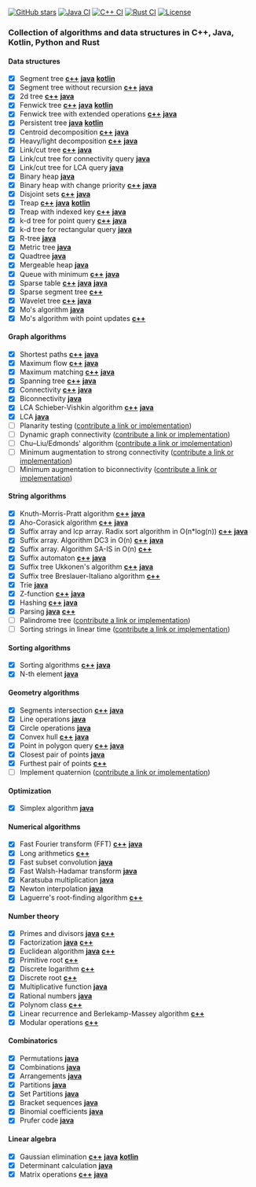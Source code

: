 [![GitHub stars](https://img.shields.io/github/stars/indy256/codelibrary.svg?style=flat&label=star)](https://github.com/indy256/codelibrary/)
[![Java CI](https://github.com/indy256/codelibrary/actions/workflows/java.yml/badge.svg)](https://github.com/indy256/codelibrary/actions/workflows/java.yml)
[![C++ CI](https://github.com/indy256/codelibrary/actions/workflows/cpp.yml/badge.svg)](https://github.com/indy256/codelibrary/actions/workflows/cpp.yml)
[![Rust CI](https://github.com/indy256/codelibrary/actions/workflows/rust.yml/badge.svg)](https://github.com/indy256/codelibrary/actions/workflows/rust.yml)
[![License](https://img.shields.io/badge/license-UNLICENSE-green.svg)](https://github.com/indy256/codelibrary/blob/master/UNLICENSE)

### Collection of algorithms and data structures in C++, Java, Kotlin, Python and Rust

#### Data structures
+ [x] Segment tree [**c++**](cpp/structures/segment_tree.h) [**java**](java/structures/SegmentTree.java) [**kotlin**](kotlin/SegmentTree.kt)
+ [x] Segment tree without recursion [**c++**](cpp/structures/segment_tree_without_recursion.cpp) [**java**](java/structures/SegmentTreeWithoutRecursion.java)
+ [x] 2d tree [**c++**](cpp/structures/tree_2d.cpp) [**java**](java/structures/Tree2d.java)
+ [x] Fenwick tree [**c++**](cpp/structures/fenwick_tree.cpp) [**java**](java/structures/FenwickTree.java) [**kotlin**](kotlin/FenwickTree.kt)
+ [x] Fenwick tree with extended operations [**c++**](cpp/structures/fenwick_tree_interval.cpp) [**java**](java/structures/FenwickTreeExtended.java)
+ [x] Persistent tree [**java**](java/structures/PersistentTree.java) [**kotlin**](kotlin/PersistentTree.kt)
+ [x] Centroid decomposition [**c++**](cpp/structures/centroid_decomposition.cpp) [**java**](java/structures/CentroidDecomposition.java)
+ [x] Heavy/light decomposition [**c++**](cpp/structures/heavy_light_decomposition.cpp) [**java**](java/structures/HeavyLight.java)
+ [x] Link/cut tree [**c++**](cpp/structures/link_cut_tree.cpp) [**java**](java/structures/LinkCutTree.java)
+ [x] Link/cut tree for connectivity query [**java**](java/structures/LinkCutTreeConnectivity.java)
+ [x] Link/cut tree for LCA query [**java**](java/structures/LinkCutTreeLca.java)
+ [x] Binary heap [**java**](java/structures/BinaryHeap.java)
+ [x] Binary heap with change priority [**c++**](cpp/structures/binary_heap.cpp) [**java**](java/structures/BinaryHeapExtended.java)
+ [x] Disjoint sets [**c++**](cpp/structures/disjoint_sets.cpp) [**java**](java/structures/DisjointSets.java)
+ [x] Treap [**c++**](cpp/structures/treap.h) [**java**](java/structures/Treap.java) [**kotlin**](kotlin/Treap.kt)
+ [x] Treap with indexed key [**c++**](cpp/structures/treap_indexed.cpp) [**java**](java/structures/TreapIndexed.java)
+ [x] k-d tree for point query [**c++**](cpp/structures/kd_tree.cpp) [**java**](java/structures/KdTreePointQuery.java)
+ [x] k-d tree for rectangular query [**java**](java/structures/KdTreeRectQuery.java)
+ [x] R-tree [**java**](java/structures/RTree.java)
+ [x] Metric tree [**java**](java/structures/MetricTree.java)
+ [x] Quadtree [**java**](java/structures/QuadTree.java)
+ [x] Mergeable heap [**java**](java/structures/MergeableHeap.java)
+ [x] Queue with minimum [**c++**](cpp/structures/queue_min.cpp) [**java**](java/structures/QueueMin.java)
+ [x] Sparse table [**c++**](cpp/structures/sparse-table.cpp) [**java**](java/structures/RmqSparseTable.java) [**java**](java/graphs/lca/LcaSparseTable.java)
+ [x] Sparse segment tree [**c++**](cpp/structures/sparse-segment-tree.cpp)
+ [x] Wavelet tree [**c++**](cpp/structures/wavelet_tree.cpp) [**java**](java/structures/WaveletTree.java)
+ [x] Mo's algorithm [**java**](java/structures/MosAlgorithm.java)
+ [x] Mo's algorithm with point updates [**c++**](cpp/structures/mos_with_updates.cpp)

#### Graph algorithms
+ [x] Shortest paths [**c++**](cpp/graphs/shortestpaths) [**java**](java/graphs/shortestpaths)
+ [x] Maximum flow [**c++**](cpp/graphs/flows) [**java**](java/graphs/flows)
+ [x] Maximum matching [**c++**](cpp/graphs/matchings) [**java**](java/graphs/matchings)
+ [x] Spanning tree [**c++**](cpp/graphs/spanningtree) [**java**](java/graphs/spanningtree)
+ [x] Connectivity [**c++**](cpp/graphs/dfs) [**java**](java/graphs/dfs)
+ [x] Biconnectivity [**java**](java/graphs/dfs/Biconnectivity.java)
+ [x] LCA Schieber-Vishkin algorithm [**c++**](cpp/graphs/lca/lca_rmq_schieber_vishkin.cpp) [**java**](java/graphs/lca/LcaSchieberVishkin.java)
+ [x] LCA [**java**](java/graphs/lca)
+ [ ] Planarity testing ([contribute a link or implementation](https://github.com/indy256/codelibrary/issues/28))
+ [ ] Dynamic graph connectivity ([contribute a link or implementation](https://github.com/indy256/codelibrary/issues/29))
+ [ ] Chu–Liu/Edmonds' algorithm ([contribute a link or implementation](https://github.com/indy256/codelibrary/issues/30))
+ [ ] Minimum augmentation to strong connectivity ([contribute a link or implementation](https://github.com/indy256/codelibrary/issues/32))
+ [ ] Minimum augmentation to biconnectivity ([contribute a link or implementation](https://github.com/indy256/codelibrary/issues/33))

#### String algorithms
+ [x] Knuth-Morris-Pratt algorithm [**c++**](cpp/strings/kmp.cpp) [**java**](java/strings/Kmp.java)
+ [x] Aho-Corasick algorithm [**c++**](cpp/strings/aho-corasick.cpp) [**java**](java/strings/AhoCorasick.java)
+ [x] Suffix array and lcp array. Radix sort algorithm in O(n*log(n)) [**c++**](cpp/strings/suffix-array.cpp) [**java**](java/strings/SuffixArray.java)
+ [x] Suffix array. Algorithm DC3 in O(n) [**c++**](cpp/strings/suffix-array-dc3.cpp) [**java**](java/strings/SuffixArrayDC3.java)
+ [x] Suffix array. Algorithm SA-IS in O(n) [**c++**](cpp/strings/suffix-array-sa-is.cpp)
+ [x] Suffix automaton [**c++**](cpp/strings/suffix-automaton.cpp) [**java**](java/strings/SuffixAutomaton.java)
+ [x] Suffix tree Ukkonen's algorithm [**c++**](cpp/strings/suffix_tree_ukkonen.cpp) [**java**](java/strings/SuffixTree.java)
+ [x] Suffix tree Breslauer-Italiano algorithm [**c++**](cpp/strings/suffix_tree_breslauer_italiano.cpp)
+ [x] Trie [**java**](java/strings/Trie.java)
+ [x] Z-function [**c++**](cpp/strings/z-function.cpp) [**java**](java/strings/ZFunction.java)
+ [x] Hashing [**c++**](cpp/strings/hashing.cpp) [**java**](java/strings/Hashing.java)
+ [x] Parsing [**java**](java/parsing) [**c++**](cpp/parsing)
+ [ ] Palindrome tree ([contribute a link or implementation](https://github.com/indy256/codelibrary/issues/34))
+ [ ] Sorting strings in linear time ([contribute a link or implementation](https://github.com/indy256/codelibrary/issues/31))

#### Sorting algorithms
+ [x] Sorting algorithms [**c++**](cpp/sort/sort.cpp) [**java**](java/sort/Sort.java)
+ [x] N-th element [**java**](java/sort/NthElement.java)

#### Geometry algorithms
+ [x] Segments intersection [**c++**](cpp/geometry/segments_intersection.cpp) [**java**](java/geometry/SegmentsIntersection.java)
+ [x] Line operations [**java**](java/geometry/LineGeometry.java)
+ [x] Circle operations [**java**](java/geometry/CircleOperations.java)
+ [x] Convex hull [**c++**](cpp/geometry/convex_hull.cpp) [**java**](java/geometry/ConvexHull.java)
+ [x] Point in polygon query [**c++**](cpp/geometry/point_in_polygon.cpp) [**java**](java/geometry/PointInPolygon.java)
+ [x] Closest pair of points [**java**](java/geometry/Closest2Points.java)
+ [x] Furthest pair of points [**c++**](cpp/geometry/diameter.cpp)
+ [ ] Implement quaternion ([contribute a link or implementation](https://github.com/indy256/codelibrary/issues/35))

#### Optimization
+ [x] Simplex algorithm [**java**](java/optimization/Simplex.java)

#### Numerical algorithms
+ [x] Fast Fourier transform (FFT) [**c++**](cpp/numeric/fft.h) [**java**](java/numeric/FFT.java)
+ [x] Long arithmetics [**c++**](cpp/numeric/bigint.cpp)
+ [x] Fast subset convolution [**java**](java/numeric/SubsetConvolution.java)
+ [x] Fast Walsh-Hadamar transform [**java**](java/numeric/WalshHadamarTransform.java)
+ [x] Karatsuba multiplication [**java**](java/numeric/KaratsubaMultiply.java)
+ [x] Newton interpolation [**java**](java/numeric/NewtonInterpolation.java)
+ [x] Laguerre's root-finding algorithm [**c++**](cpp/numeric/polynom-roots.cpp)

#### Number theory
+ [x] Primes and divisors [**java**](java/numbertheory/PrimesAndDivisors.java) [**c++**](cpp/numbertheory/primes_and_divisors.cpp)
+ [x] Factorization [**java**](java/numbertheory/Factorization.java) [**c++**](cpp/numbertheory/factorization.cpp)
+ [x] Euclidean algorithm [**java**](java/numbertheory/Euclid.java) [**c++**](cpp/numbertheory/euclid.cpp)
+ [x] Primitive root [**c++**](cpp/numbertheory/primitive_root.cpp)
+ [x] Discrete logarithm [**c++**](cpp/numbertheory/discrete_log.cpp)
+ [x] Discrete root [**c++**](cpp/numbertheory/discrete_root.cpp)
+ [x] Multiplicative function [**java**](java/numbertheory/MultiplicativeFunction.java)
+ [x] Rational numbers [**java**](java/numbertheory/Rational.java)
+ [x] Polynom class [**c++**](cpp/numbertheory/polynom.h)
+ [x] Linear recurrence and Berlekamp-Massey algorithm [**c++**](cpp/numbertheory/linear_recurrence.cpp)
+ [x] Modular operations [**c++**](cpp/numbertheory/modint.h)

#### Combinatorics
+ [x] Permutations [**java**](java/combinatorics/Permutations.java)
+ [x] Combinations [**java**](java/combinatorics/Combinations.java)
+ [x] Arrangements [**java**](java/combinatorics/Arrangements.java)
+ [x] Partitions [**java**](java/combinatorics/Partitions.java)
+ [x] Set Partitions [**java**](java/combinatorics/SetPartitions.java)
+ [x] Bracket sequences [**java**](java/combinatorics/BracketSequences.java)
+ [x] Binomial coefficients [**java**](java/combinatorics/BinomialCoefficients.java)
+ [x] Prufer code [**java**](java/combinatorics/PruferCode.java)

#### Linear algebra
+ [x] Gaussian elimination [**c++**](cpp/linearalgebra/gauss.cpp) [**java**](java/linearalgebra/Gauss.java) [**kotlin**](kotlin/Gauss.kt)
+ [x] Determinant calculation [**java**](java/linearalgebra/Determinant.java)
+ [x] Matrix operations [**c++**](cpp/linearalgebra/matrix.h) [**java**](java/linearalgebra/Matrix.java)
